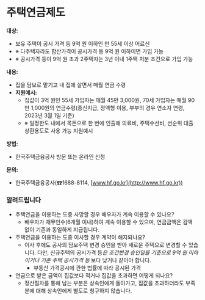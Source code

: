 # 주택연금제도

**대상:** 
- 보유 주택이 공시 가격 등 9억 원 이하인 만 55세 이상 어르신
- ※ 다주택자라도 합산가격이 공시가격 등 9억 원 이하이면 가입 가능
- ※ 공시가격 등이 9억 원 초과 2주택자는 3년 이내 1주택 처분 조건으로 가입 가능

**내용:** 
- 집을 담보로 맡기고 내 집에 살면서 매월 연금 수령
- **지원예시:**
  - 집값이 3억 원인 55세 가입자는 매월 45만 3,000원, 70세 가입자는 매월 90만 1,000원의 연금수령(종신지급, 정액형 이용, 부부의 경우 연소자 연령, 2023년 3월 1일 기준)
  - ※ 일정한도 내에서 목돈으로 한 번에 인출해 의료비, 주택수선비, 선순위 대출 상환용도로 사용 가능 지원예시

**방법:** 
- 한국주택금융공사 방문 또는 온라인 신청

**문의:** 
- 한국주택금융공사(☎1688-8114, [www.hf.go.kr](http://www.hf.go.kr))

### 알려드립니다

- 주택연금을 이용하는 도중 사망할 경우 배우자가 계속 이용할 수 있나요?
  - 배우자가 채무인수(6개월 이내)하여 계속 이용할 수 있으며, 연금금액은 감액 없이 기존과 동일하게 지급됩니다.
- 주택연금을 이용하는 도중 이사할 경우 계약이 해지되나요?
  - 이사 후에도 공사의 담보주택 변경 승인을 받아 새로운 주택으로 변경할 수 있습니다. 다만, 신규주택의 공시가격 등*은 조건변경 승인일을 기준으로 9억 원 이하이거나 기존 주택 공시가격 등* 보다 낮거나 같아야 합니다.
    * 부동산 가격공시에 관한 법률에 따라 공시된 가격
- 연금으로 받은 금액이 집값보다 적거나 집값을 초과하면 어떻게 되나요?
  - 정산절차를 통해 남는 부분은 상속인에게 돌아가고, 집값을 초과하더라도 부족분에 대해 상속인에게 별도로 청구하지 않습니다.
